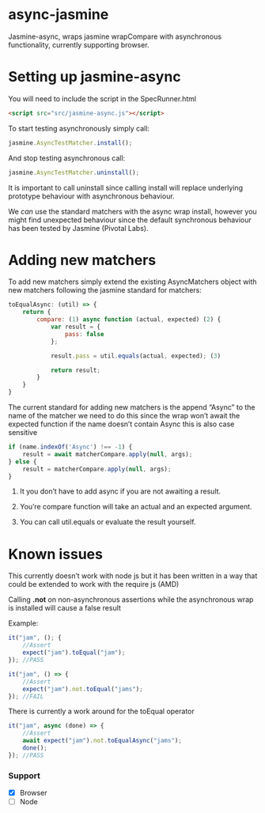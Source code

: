 async-jasmine
======

Jasmine-async, wraps jasmine wrapCompare with asynchronous
functionality, currently supporting browser.

Setting up jasmine-async 
=========================

You will need to include the script in the SpecRunner.html
```html
<script src="src/jasmine-async.js"></script>
```
To start testing asynchronously simply call:
```javascript
jasmine.AsyncTestMatcher.install();
```
And stop testing asynchronous call:
```javascript
jasmine.AsyncTestMatcher.uninstall();
```
It is important to call uninstall since calling install will replace
underlying prototype behaviour with asynchronous behaviour.

We *can* use the standard matchers with the async wrap install, however
you might find unexpected behaviour since the default synchronous
behaviour has been tested by Jasmine (Pivotal Labs).

Adding new matchers
===================

To add new matchers simply extend the existing AsyncMatchers object with
new matchers following the jasmine standard for matchers:
```javascript
toEqualAsync: (util) => {
    return {
        compare: (1) async function (actual, expected) (2) {
            var result = {
                pass: false
            };

            result.pass = util.equals(actual, expected); (3)

            return result;
        }
    }
}
```
The current standard for adding new matchers is the append “Async” to
the name of the matcher we need to do this since the wrap won’t await
the expected function if the name doesn’t contain Async this is also
case sensitive
```javascript
if (name.indexOf('Async') !== -1) {
    result = await matcherCompare.apply(null, args);
} else {
    result = matcherCompare.apply(null, args);
}
```
1.  It you don’t have to add async if you are not awaiting a result.

2.  You’re compare function will take an actual and an
    expected argument.

3.  You can call util.equals or evaluate the result yourself.

Known issues
============

This currently doesn’t work with node js but it has been written in a
way that could be extended to work with the require js (AMD)

Calling **.not** on non-asynchronous assertions while the asynchronous wrap
is installed will cause a false result

Example:
```javascript
it("jam", (); {
    //Assert
    expect("jam").toEqual("jam");
}); //PASS

it("jam", () => {
    //Assert
    expect("jam").not.toEqual("jams");
}); //FAIL
```
There is currently a work around for the toEqual operator
```javascript
it("jam", async (done) => {
    //Assert
    await expect("jam").not.toEqualAsync("jams");
    done();
}); //PASS
```
### Support

- [x] Browser
- [ ] Node
